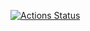[![Actions Status](https://github.com/tomajask/ruby-logs-parser-on-docker/workflows/CI/badge.svg)](https://github.com/tomajask/ruby-logs-parser-on-docker/actions)
